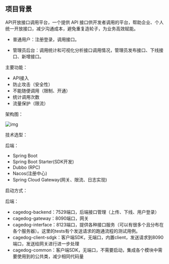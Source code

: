 ## 项目背景

API开放接口调用平台，一个提供 API 接口供开发者调用的平台，帮助企业、个人统一开放接口，减少沟通成本，避免重复造轮子，为业务高效赋能。

- 普通用户：注册登录，调用接口。

- 管理员后台：调用统计和可视化分析接口调用情况，管理员发布接口、下线接口、新增接口。

主要功能：

- API接入
- 防止攻击（安全性） 
- 不能随便调用（限制、开通） 
- 统计调用次数 
- 流量保护（限流）

架构图：

![img](https://cbj-1302486078.cos.ap-nanjing.myqcloud.com/img/1671091690956-6eb1c6d1-07b3-4c12-9257-28b99e63cc52.png)

技术选型：

后端：

- Spring Boot
- Spring Boot Starter(SDK开发)
- Dubbo (RPC)
- Nacos(注册中心)
- Spring Cloud Gateway(网关、限流、日志实现)

启动方式：

后端：

- cagedog-backend：7529端口，后端接口管理（上传、下线、用户登录）
- cagedog-gateway：8090端口，网关
- cagedog-interface：8123端口，提供各种接口服务（可以有很多个且分布在各个服务器）。这里的tests有个发送请求的跑通流程的测试用例。
- cagedog-client-sdgk：客户端SDK，无端口，内置client，发送请求到8090端口，发送给网关进行进一步处理
- cagedog-common：客户端SDK，无端口，不需要启动，集成各个模块中需要使用到的公共类，减少相同代码量
